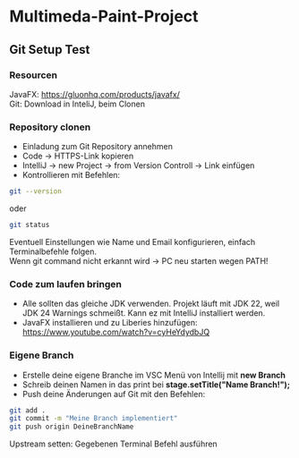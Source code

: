 # Multimeda-Paint-Project
## Git Setup Test
### Resourcen
JavaFX: https://gluonhq.com/products/javafx/  
Git: Download in InteliJ, beim Clonen

### Repository clonen
- Einladung zum Git Repository annehmen
- Code -> HTTPS-Link kopieren
- IntelliJ -> new Project -> from Version Controll -> Link einfügen
- Kontrollieren mit Befehlen:
```bash
git --version
```
oder
```bash
git status
```
Eventuell Einstellungen wie Name und Email konfigurieren, einfach Terminalbefehle folgen.  
Wenn git command nicht erkannt wird -> PC neu starten wegen PATH!

### Code zum laufen bringen
- Alle sollten das gleiche JDK verwenden. Projekt läuft mit JDK 22, weil JDK 24 Warnings schmeißt. Kann ez mit IntelliJ installiert werden.
- JavaFX installieren und zu Liberies hinzufügen: https://www.youtube.com/watch?v=cyHeYdydbJQ

### Eigene Branch
- Erstelle deine eigene Branche im VSC Menü von Intellij mit **new Branch**
- Schreib deinen Namen in das print bei **stage.setTitle("Name Branch!");**
- Push deine Änderungen auf Git mit den Befehlen:
```bash
git add .
git commit -m "Meine Branch implementiert"
git push origin DeineBranchName
```
Upstream setten: Gegebenen Terminal Befehl ausführen

